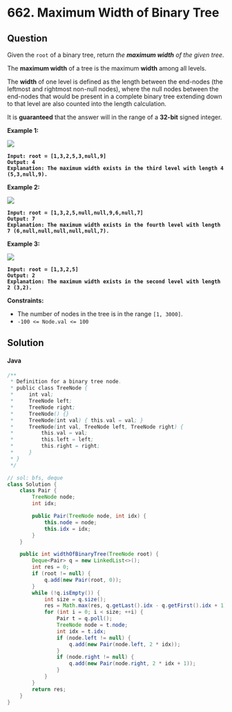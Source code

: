 # 662. Maximum Width of Binary Tree

## Question

Given the `root` of a binary tree, return _the **maximum width** of the given tree_.

The **maximum width** of a tree is the maximum **width** among all levels.

The **width** of one level is defined as the length between the end-nodes (the leftmost and rightmost non-null nodes), where the null nodes between the end-nodes that would be present in a complete binary tree extending down to that level are also counted into the length calculation.

It is **guaranteed** that the answer will in the range of a **32-bit** signed integer.

**Example 1:**

![](https://assets.leetcode.com/uploads/2021/05/03/width1-tree.jpg)

<pre><code><strong>Input: root = [1,3,2,5,3,null,9]
</strong><strong>Output: 4
</strong><strong>Explanation: The maximum width exists in the third level with length 4 (5,3,null,9).
</strong></code></pre>

**Example 2:**

![](https://assets.leetcode.com/uploads/2022/03/14/maximum-width-of-binary-tree-v3.jpg)

<pre><code><strong>Input: root = [1,3,2,5,null,null,9,6,null,7]
</strong><strong>Output: 7
</strong><strong>Explanation: The maximum width exists in the fourth level with length 7 (6,null,null,null,null,null,7).
</strong></code></pre>

**Example 3:**

![](https://assets.leetcode.com/uploads/2021/05/03/width3-tree.jpg)

<pre><code><strong>Input: root = [1,3,2,5]
</strong><strong>Output: 2
</strong><strong>Explanation: The maximum width exists in the second level with length 2 (3,2).
</strong></code></pre>

**Constraints:**

* The number of nodes in the tree is in the range `[1, 3000]`.
* `-100 <= Node.val <= 100`

## Solution

#### Java

```java
/**
 * Definition for a binary tree node.
 * public class TreeNode {
 *     int val;
 *     TreeNode left;
 *     TreeNode right;
 *     TreeNode() {}
 *     TreeNode(int val) { this.val = val; }
 *     TreeNode(int val, TreeNode left, TreeNode right) {
 *         this.val = val;
 *         this.left = left;
 *         this.right = right;
 *     }
 * }
 */

// sol: bfs, deque
class Solution {
    class Pair {
        TreeNode node;
        int idx;

        public Pair(TreeNode node, int idx) {
            this.node = node;
            this.idx = idx;
        }
    }

    public int widthOfBinaryTree(TreeNode root) {
        Deque<Pair> q = new LinkedList<>();
        int res = 0;
        if (root != null) {
            q.add(new Pair(root, 0));
        }
        while (!q.isEmpty()) {
            int size = q.size();
            res = Math.max(res, q.getLast().idx - q.getFirst().idx + 1);
            for (int i = 0; i < size; ++i) {
                Pair t = q.poll();
                TreeNode node = t.node;
                int idx = t.idx;
                if (node.left != null) {
                    q.add(new Pair(node.left, 2 * idx));
                }
                if (node.right != null) {
                    q.add(new Pair(node.right, 2 * idx + 1));
                }
            }
        }
        return res;
    }
}
```
